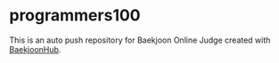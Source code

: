 # programmers100
This is an auto push repository for Baekjoon Online Judge created with [BaekjoonHub](https://github.com/BaekjoonHub/BaekjoonHub).
